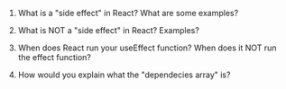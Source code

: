 1. What is a "side effect" in React? What are some examples?



2. What is NOT a "side effect" in React? Examples?



3. When does React run your useEffect function? When does it NOT run
   the effect function?
   


4. How would you explain what the "dependecies array" is?


